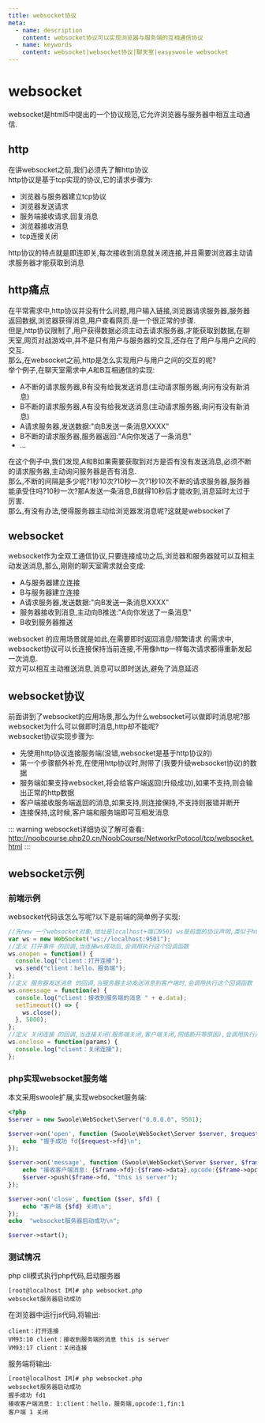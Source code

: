 ```yaml
---
title: websocket协议
meta:
  - name: description
    content: websocket协议可以实现浏览器与服务端的互相通信协议
  - name: keywords
    content: websocket|websocket协议|聊天室|easyswoole websocket
---
```

# websocket
websocket是html5中提出的一个协议规范,它允许浏览器与服务器中相互主动通信.  

## http
在讲websocket之前,我们必须先了解http协议  
http协议是基于tcp实现的协议,它的请求步骤为: 
- 浏览器与服务器建立tcp协议
- 浏览器发送请求
- 服务端接收请求,回复消息
- 浏览器接收消息
- tcp连接关闭

http协议的特点就是即连即关,每次接收到消息就关闭连接,并且需要浏览器主动请求服务器才能获取到消息

## http痛点
在平常需求中,http协议并没有什么问题,用户输入链接,浏览器请求服务器,服务器返回数据,浏览器获得消息,用户查看网页.是一个很正常的步骤.  
但是,http协议限制了,用户获得数据必须主动去请求服务器,才能获取到数据,在聊天室,网页对战游戏中,并不是只有用户与服务器的交互,还存在了用户与用户之间的交互.  
那么,在websocket之前,http是怎么实现用户与用户之间的交互的呢?  
举个例子,在聊天室需求中,A和B互相通信的实现:  
- A不断的请求服务器,B有没有给我发送消息(主动请求服务器,询问有没有新消息)
- B不断的请求服务器,A有没有给我发送消息(主动请求服务器,询问有没有新消息)
- A请求服务器,发送数据:"向B发送一条消息XXXX"
- B不断的请求服务器,服务器返回:"A向你发送了一条消息"
- ...

在这个例子中,我们发现,A和B如果需要获取到对方是否有没有发送消息,必须不断的请求服务器,主动询问服务器是否有消息.   
那么,不断的间隔是多少呢?1秒10次?10秒一次?1秒10次不断的请求服务器,服务器能承受住吗?10秒一次?那A发送一条消息,B就得10秒后才能收到,消息延时太过于厉害.  
那么,有没有办法,使得服务器主动给浏览器发消息呢?这就是websocket了

## websocket 
websocket作为全双工通信协议,只要连接成功之后,浏览器和服务器就可以互相主动发送消息,那么,刚刚的聊天室需求就会变成:  
- A与服务器建立连接
- B与服务器建立连接
- A请求服务器,发送数据:"向B发送一条消息XXXX"
- 服务器接收到消息,主动向B推送:"A向你发送了一条消息"
- B收到服务器推送

websocket 的应用场景就是如此,在需要即时返回消息/频繁请求 的需求中,  
websocket协议可以长连接保持当前连接,不用像http一样每次请求都得重新发起一次消息.  
双方可以相互主动推送消息,消息可以即时送达,避免了消息延迟  

## websocket协议 
前面讲到了websocket的应用场景,那么为什么websocket可以做即时消息呢?那websocket为什么可以做即时消息,http却不能呢?  
websocket协议实现步骤为:  
- 先使用http协议连接服务端(没错,websocket是基于http协议的)
- 第一个步骤额外补充,在使用http协议时,附带了(我要升级websocket协议)的数据
- 服务端如果支持websocket,将会给客户端返回(升级成功),如果不支持,则会输出正常的http数据
- 客户端接收服务端返回的消息,如果支持,则连接保持,不支持则报错并断开
- 连接保持,这时候,客户端和服务端即可互相发消息  


::: warning
  websocket详细协议了解可查看: http://noobcourse.php20.cn/NoobCourse/NetworkrPotocol/tcp/websocket.html 
:::

## websocket示例 
### 前端示例
websocket代码该怎么写呢?以下是前端的简单例子实现:  
```javascript
//先new 一个websocket对象,地址是localhost+端口9501 ws是前面的协议声明,类似于http://xx.cn
var ws = new WebSocket("ws://localhost:9501");
//定义 打开事件 的回调,当连接ws成功后,会调用执行这个回调函数
ws.onopen = function() {
  console.log("client：打开连接");
  ws.send("client：hello，服务端");
};
//定义 服务器发送消息 的回调,当服务器主动发送消息到客户端时,会调用执行这个回调函数
ws.onmessage = function(e) {
  console.log("client：接收到服务端的消息 " + e.data);
  setTimeout(() => {
    ws.close();
  }, 5000);
};
//定义 关闭连接 的回调,当连接关闭(服务端关闭,客户端关闭,网络断开等原因),会调用执行这个回调函数 
ws.onclose = function(params) {
  console.log("client：关闭连接");
};
```

### php实现websocket服务端 
本文采用swoole扩展,实现websocket服务端:
```php
<?php
$server = new Swoole\WebSocket\Server("0.0.0.0", 9501);

$server->on('open', function (Swoole\WebSocket\Server $server, $request) {
    echo "握手成功 fd{$request->fd}\n";
});

$server->on('message', function (Swoole\WebSocket\Server $server, $frame) {
    echo "接收客户端消息: {$frame->fd}:{$frame->data},opcode:{$frame->opcode},fin:{$frame->finish}\n";
    $server->push($frame->fd, "this is server");
});

$server->on('close', function ($ser, $fd) {
    echo "客户端 {$fd} 关闭\n";
});
echo  "websocket服务器启动成功\n";

$server->start();
```

### 测试情况
php cli模式执行php代码,启动服务器
```
[root@localhost IM]# php websocket.php 
websocket服务器启动成功
```
在浏览器中运行js代码,将输出:   
```
client：打开连接
VM93:10 client：接收到服务端的消息 this is server
VM93:17 client：关闭连接
```
服务端将输出:   
```
[root@localhost IM]# php websocket.php 
websocket服务器启动成功
握手成功 fd1
接收客户端消息: 1:client：hello，服务端,opcode:1,fin:1
客户端 1 关闭
```   
